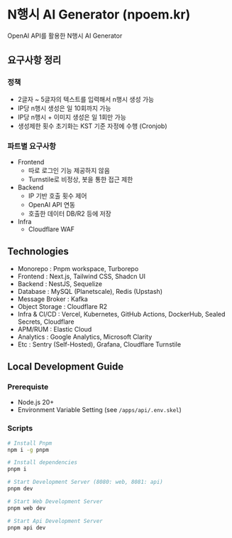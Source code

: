 # N행시 AI Generator (npoem.kr)

OpenAI API를 활용한 N행시 AI Generator

## 요구사항 정리

### 정책

- 2글자 ~ 5글자의 텍스트를 입력해서 n행시 생성 가능
- IP당 n행시 생성은 일 10회까지 가능
- IP당 n행시 + 이미지 생성은 일 1회만 가능
- 생성제한 횟수 초기화는 KST 기준 자정에 수행 (Cronjob)

### 파트별 요구사항

- Frontend
  - 따로 로그인 기능 제공하지 않음
  - Turnstile로 비정상, 봇을 통한 접근 제한
- Backend
  - IP 기반 호출 횟수 제어
  - OpenAI API 연동
  - 호출한 데이터 DB/R2 등에 저장
- Infra
  - Cloudflare WAF

## Technologies

- Monorepo : Pnpm workspace, Turborepo
- Frontend : Next.js, Tailwind CSS, Shadcn UI
- Backend : NestJS, Sequelize
- Database : MySQL (Planetscale), Redis (Upstash)
- Message Broker : Kafka
- Object Storage : Cloudflare R2
- Infra & CI/CD : Vercel, Kubernetes, GitHub Actions, DockerHub, Sealed Secrets, Cloudflare
- APM/RUM : Elastic Cloud
- Analytics : Google Analytics, Microsoft Clarity
- Etc : Sentry (Self-Hosted), Grafana, Cloudflare Turnstile

## Local Development Guide

### Prerequiste

- Node.js 20+
- Environment Variable Setting (see `/apps/api/.env.skel`)

### Scripts

```sh
# Install Pnpm
npm i -g pnpm

# Install dependencies
pnpm i

# Start Development Server (8080: web, 8081: api)
pnpm dev

# Start Web Development Server
pnpm web dev

# Start Api Development Server
pnpm api dev
```

